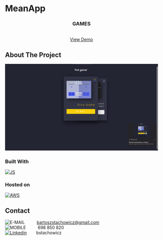 # MeanApp

<div align="center">

<h3 align="center">GAMES</h3>

  <p align="center">
    <br />
    <a href="http://games-js.s3-website.eu-central-1.amazonaws.com">View Demo</a>
  </p>
</div>

<!-- ABOUT THE PROJECT -->

## About The Project

![MEAN_PREVIEW][preview-app]
<br/>

### Built With

[![JS][javascript]][javascript-url]

### Hosted on

[![AWS][aws]][aws-url]

## Contact

![E-MAIL][gmail-addres]&nbsp;&nbsp;&nbsp;&nbsp;&nbsp;&nbsp;&nbsp;&nbsp;&nbsp;&nbsp;bartoszstachowicz@gmail.com <br/>
![MOBILE][phone-number]&nbsp;&nbsp;&nbsp;&nbsp;&nbsp;&nbsp;&nbsp;&nbsp;&nbsp;&nbsp;698 850 820 <br/>
[![Linkedin][linkedin]][linkedin-url]&nbsp;&nbsp;&nbsp;&nbsp;&nbsp;&nbsp;&nbsp;&nbsp;bstachowicz <br/>

<!-- URL's -->

[aws]: https://img.shields.io/badge/AWS-2C384A?style=for-the-badge&logo=Amazon&logoColor=FFCB2B
[aws-url]: https://aws.amazon.com/
[javascript-url]: https://www.javascript.com/
[javascript]: https://img.shields.io/badge/JavaScript-black?style=for-the-badge&logo=JavaScript
[preview-app]: main/preview.png
[github-issue]: https://img.shields.io/github/issues/BartekStachowicz/my-recipe-book?color=%235FBFF9&style=flat-square
[linkedin]: https://img.shields.io/badge/Linkedin-0072b1?style=for-the-badge&logo=LinkedIn
[linkedin-url]: https://linkedin.com/in/bstachowicz
[gmail-addres]: https://img.shields.io/badge/email-whitesmoke?style=for-the-badge&logo=Gmail
[phone-number]: https://img.shields.io/badge/mobile-whitesmoke?style=for-the-badge&logo=Gmail&logoColor=black

